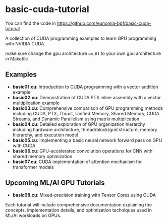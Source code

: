 # basic-cuda-tutorial

You can find the code in <https://github.com/eunomia-bpf/basic-cuda-tutorial>

A collection of CUDA programming examples to learn GPU programming with NVIDIA CUDA.

make sure change the gpu architecture `sm_61` to your own gpu architecture in Makefile

## Examples

- **basic01.cu**: Introduction to CUDA programming with a vector addition example
- **basic02.cu**: Demonstration of CUDA PTX inline assembly with a vector multiplication example
- **basic03.cu**: Comprehensive comparison of GPU programming methods including CUDA, PTX, Thrust, Unified Memory, Shared Memory, CUDA Streams, and Dynamic Parallelism using matrix multiplication
- **basic04.cu**: Detailed exploration of GPU organization hierarchy including hardware architecture, thread/block/grid structure, memory hierarchy, and execution model
- **basic05.cu**: Implementing a basic neural network forward pass on GPU with CUDA
- **basic06.cu**: GPU-accelerated convolution operations for CNN with shared memory optimization
- **basic07.cu**: CUDA implementation of attention mechanism for transformer models

## Upcoming ML/AI GPU Tutorials

- **basic08.cu**: Mixed-precision training with Tensor Cores using CUDA

Each tutorial will include comprehensive documentation explaining the concepts, implementation details, and optimization techniques used in ML/AI workloads on GPUs.